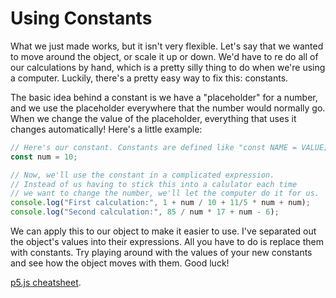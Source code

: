 # Using Constants
What we just made works, but it isn't very flexible. Let's say that we wanted to move around the object, or scale it up or down. We'd have to re do all of our calculations by hand, which is a pretty silly thing to do when we're using a computer. Luckily, there's a pretty easy way to fix this: constants.

The basic idea behind a constant is we have a "placeholder" for a number, and we use the placeholder everywhere that the number would normally go. When we change the value of the placeholder, everything that uses it changes automatically! Here's a little example:
```js
// Here's our constant. Constants are defined like "const NAME = VALUE;".
const num = 10;

// Now, we'll use the constant in a complicated expression.
// Instead of us having to stick this into a calulator each time
// we want to change the number, we'll let the computer do it for us.
console.log("First calculation:", 1 + num / 10 + 11/5 * num + num);
console.log("Second calculation:", 85 / num * 17 + num - 6);
```

We can apply this to our object to make it easier to use. I've separated out the object's values into their expressions. All you have to do is replace them with constants. Try playing around with the values of your new constants and see how the object moves with them. Good luck!

[p5.js cheatsheet](https://bmoren.github.io/p5js-cheat-sheet/).